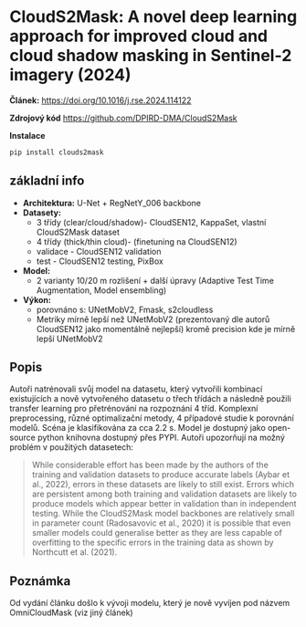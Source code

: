 # CloudS2Mask: A novel deep learning approach for improved cloud and cloud shadow masking in Sentinel-2 imagery (2024)

**Článek:** https://doi.org/10.1016/j.rse.2024.114122  

**Zdrojový kód** https://github.com/DPIRD-DMA/CloudS2Mask

 **Instalace**

```bash
pip install clouds2mask
```

## základní info
- **Architektura:** U-Net + RegNetY_006 backbone
- **Datasety:**
  - 3 třídy (clear/cloud/shadow)- CloudSEN12, KappaSet, vlastní CloudS2Mask dataset
  - 4 třídy (thick/thin cloud)- (finetuning na CloudSEN12)
  - validace - CloudSEN12 validation
  - test - CloudSEN12 testing, PixBox
- **Model:**
  - 2 varianty 10/20 m rozlišení + další úpravy (Adaptive Test Time Augmentation, Model ensembling)
- **Výkon:**
  - porovnáno s: UNetMobV2, Fmask, s2cloudless
  - Metriky mírně lepší než UNetMobV2 (prezentovaný dle autorů CloudSEN12 jako momentálně nejlepší) kromě precision kde je mírně lepší UNetMobV2

## Popis
Autoři natrénovali svůj model na datasetu, který vytvořili kombinací existujících a nově vytvořeného datasetu o třech třídách a následně použili transfer learning pro přetrénování na rozpoznání 4 tříd. Komplexní preprocessing, různé optimalizační metody, 4 případové studie k porovnání modelů. Scéna je klasifikována za cca 2.2 s. Model je dostupný jako open-source python knihovna dostupný přes PYPI. Autoři upozorňují na možný problém v použitých datasetech: 
>While considerable effort has been made by the authors of the training and validation datasets to produce accurate labels (Aybar et al., 2022), errors in these datasets are likely to still exist. Errors which are persistent among both training and validation datasets are likely to produce models which appear better in validation than in independent testing. While the CloudS2Mask model backbones are relatively small in parameter count (Radosavovic et al., 2020) it is possible that even smaller models could generalise better as they are less capable of overfitting to the specific errors in the training data as shown by Northcutt et al. (2021).

## Poznámka
Od vydání článku došlo k vývoji modelu, který je nově vyvíjen pod názvem OmniCloudMask (viz jiný článek)
